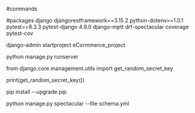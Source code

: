 #commands

#packages
django
djangorestframework==3.15.2
python-dotenv==1.0.1
pytest==8.3.3
pytest-django 4.9.0
django-mptt
drf-spectacular
coverage
pytest-cov

django-admin startproject eCormmerce_project

python manage.py runserver

from django.core.management.utils import get_random_secret_key

print(get_random_secret_key())

pip install --upgrade pip

python manage.py spectacular --file schema.yml


